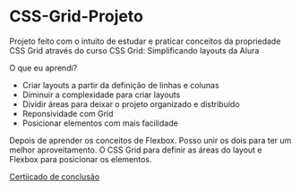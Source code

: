 # CSS-Grid-Projeto

Projeto feito com o intuito de estudar e praticar conceitos da propriedade CSS Grid
através do curso CSS Grid: Simplificando layouts da Alura

O que eu aprendi?

- Criar layouts a partir da definição de linhas e colunas
- Diminuir a complexidade para criar layouts
- Dividir áreas para deixar o projeto organizado e distribuído
- Reponsividade com Grid
- Posicionar elementos com mais facilidade

Depois de aprender os conceitos de Flexbox. Posso unir os dois para ter um melhor aproveitamento.
O CSS Grid para definir as áreas do layout e Flexbox para posicionar os elementos.

<a href="https://cursos.alura.com.br/user/orobertodefreitas/course/css-grid-layout/certificate">Certiicado de conclusão</a>

